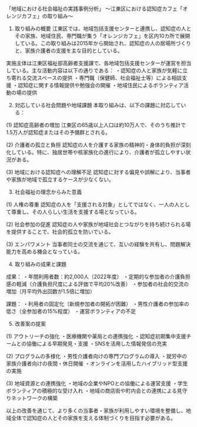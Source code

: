 「地域における社会福祉の実践事例分析」
～江東区における認知症カフェ「オレンジカフェ」の取り組み～

1. 取り組みの概要
江東区では、地域包括支援センターと連携し、認知症の人とその家族、地域住民、専門職が集う「オレンジカフェ」を区内10カ所で展開している。この取り組みは2015年から開始され、認知症の人の居場所づくりと、家族介護者の支援を主な目的としている。

実施主体は江東区福祉部高齢者支援課で、各地域包括支援センターが運営を担当している。主な活動内容は以下の通りである：
・認知症の人と家族が気軽に立ち寄れる交流スペースの提供
・専門職（保健師、社会福祉士等）による相談支援
・認知症に関する情報提供や勉強会の開催
・地域住民によるボランティア活動の場の提供

2. 対応している社会問題や地域課題
本取り組みは、以下の課題に対応している：

(1) 認知症高齢者の増加
江東区の65歳以上人口は約10万人で、そのうち推計で1.5万人が認知症またはその予備群とされる。

(2) 介護者の孤立と負担
認知症の人を介護する家族の精神的・身体的負担が深刻化している。特に、独居世帯や核家族化の進行により、介護者が孤立しやすい状況がある。

(3) 地域における認知症への理解不足
認知症に対する偏見や誤解により、当事者や家族が地域で孤立するケースが少なくない。

3. 社会福祉の理念からみた意義

(1) 人権の尊重
認知症の人を「支援される対象」としてではなく、一人の人として尊重し、その人らしい生活を支援する場となっている。

(2) 社会参加の促進
認知症の人や家族が地域社会とつながりを持ち続けられる場を提供することで、社会的孤立を防いでいる。

(3) エンパワメント
当事者同士の交流を通じて、互いの経験を共有し、問題解決能力を高める機会となっている。

4. 取り組みの成果と課題

成果：
・年間利用者数：約2,000人（2022年度）
・定期的な参加者の介護負担感の軽減（介護負担尺度による評価で平均20%改善）
・参加者の社会的交流の増加（月平均外出回数が1.5倍に増加）

課題：
・利用者の固定化（新規参加者の開拓が困難）
・男性介護者の参加率の低さ（全参加者の15%程度）
・運営ボランティアの不足

5. 改善案の提案

(1) アウトリーチの強化
・医療機関や薬局との連携強化
・認知症初期集中支援チームとの協働による早期発見・支援
・SNSを活用した情報発信の充実

(2) プログラムの多様化
・男性介護者向けの専門プログラムの導入
・就労中の家族介護者向けの夜間・休日開催
・オンラインを活用したハイブリッド型支援の実施

(3) 地域資源との連携強化
・地域の企業やNPOとの協働による運営支援
・学生ボランティアの積極的な受け入れ
・地域の商店街や町内会との連携による見守りネットワークの構築

以上の改善を通じて、より多くの当事者・家族が利用しやすい環境を整備し、地域全体で認知症の人とその家族を支える体制づくりを目指す必要がある。